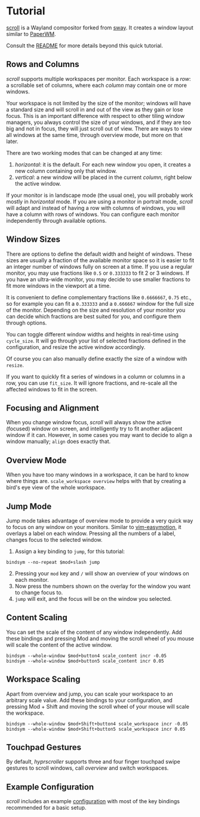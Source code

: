 # Tutorial

[scroll](https://github.com/dawsers/scroll) is a Wayland compositor forked from
[sway](https://github.com/swaywm/sway). It creates a window layout similar to
[PaperWM](https://github.com/paperwm/PaperWM).

Consult the [README](https://github.com/dawsers/scroll/blob/master/README.md)
for more details beyond this quick tutorial.

## Rows and Columns

*scroll* supports multiple workspaces per monitor. Each workspace is a
*row*: a scrollable set of columns, where each *column* may contain one or
more windows.

Your workspace is not limited by the size of the monitor; windows will have a
standard size and will scroll in and out of the view as they gain or lose focus.
This is an important difference with respect to other tiling window managers,
you always control the size of your windows, and if they are too big and not
in focus, they will just scroll out of view. There are ways to view all
windows at the same time, through overview mode, but more on that later.

There are two working modes that can be changed at any time:

1. *horizontal*: it is the default. For each new window you open, it creates a new
   column containing only that window.
2. *vertical*: a new window will be placed in the current *column*,
   right below the active window.

If your monitor is in landscape mode (the usual one), you will probably work
mostly in *horizontal* mode. If you are using a monitor in portrait mode, *scroll*
will adapt and instead of having a row with columns of windows, you will have
a column with rows of windows. You can configure each monitor independently through
available options.


## Window Sizes

There are options to define the default width and height of windows. These
sizes are usually a fraction of the available monitor space so it is easier to
fit an integer number of windows fully on screen at a time. If you use a regular
monitor, you may use fractions like `0.5` or `0.333333` to fit 2 or 3
windows. If you have an ultra-wide monitor, you may decide to use smaller
fractions to fit more windows in the viewport at a time.

It is convenient to define complementary fractions like `0.6666667`, `0.75` etc.,
so for example you can fit a `0.333333` and a `0.666667` window for the full
size of the monitor. Depending on the size and resolution of your monitor you
can decide which fractions are best suited for you, and configure them
through options.

You can toggle different window widths and heights in real-time using
`cycle_size`. It will go through your list of selected fractions defined in the
configuration, and resize the active window accordingly.

Of course you can also manually define exactly the size of a window with
`resize`.

If you want to quickly fit a series of windows in a column or columns in a
row, you can use `fit_size`. It will ignore fractions, and re-scale all the
affected windows to fit in the screen.


## Focusing and Alignment

When you change window focus, *scroll* will always show the active
(focused) window on screen, and intelligently try to fit another adjacent
window if it can. However, in some cases you may want to decide to align a
window manually; `align` does exactly that.


## Overview Mode

When you have too many windows in a workspace, it can be hard to know where
things are. `scale_workspace overview` helps with that by creating a bird's eye view
of the whole workspace.


## Jump Mode

Jump mode takes advantage of overview mode to provide a very quick way to focus on
any window on your monitors. Similar to [vim-easymotion](https://github.com/easymotion/vim-easymotion),
it overlays a label on each window. Pressing all the numbers of a label,
changes focus to the selected window.

1. Assign a key binding to `jump`, for this tutorial:

``` config
bindsym --no-repeat $mod+slash jump
```

2. Pressing your `mod` key and `/` will show an overview of your windows on
   each monitor.
3. Now press the numbers shown on the overlay for the window you want to change
   focus to.
4. `jump` will exit, and the focus will be on the window you selected.


## Content Scaling

You can set the scale of the content of any window independently. Add these
bindings and pressing Mod and moving the scroll wheel of you mouse will scale
the content of the active window.

``` config
bindsym --whole-window $mod+button4 scale_content incr -0.05
bindsym --whole-window $mod+button5 scale_content incr 0.05
```

## Workspace Scaling

Apart from overview and jump, you can scale your workspace to an arbitrary
scale value. Add these bindings to your configuration, and pressing Mod +
Shift and moving the scroll wheel of your mouse will scale the workspace.

``` config
bindsym --whole-window $mod+Shift+button4 scale_workspace incr -0.05
bindsym --whole-window $mod+Shift+button5 scale_workspace incr 0.05
```


## Touchpad Gestures

By default, *hyprscroller* supports three and four finger touchpad swipe
gestures to scroll windows, call *overview* and switch workspaces.


## Example Configuration

*scroll* includes an example [configuration](https://github.com/dawsers/scroll/blob/master/config.in)
with most of the key bindings recommended for a basic setup.
